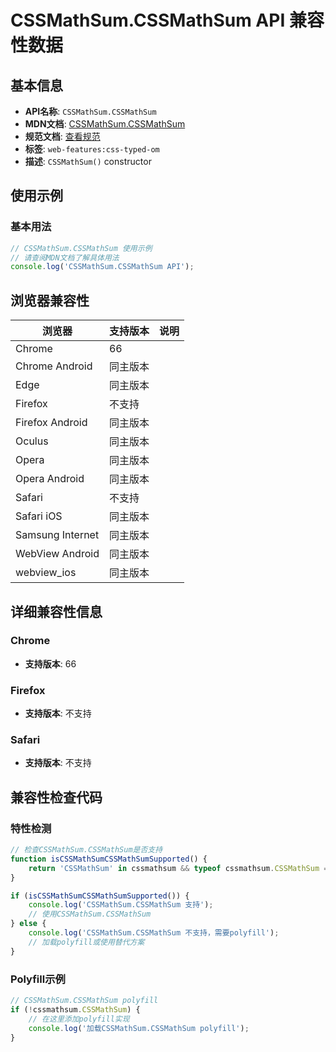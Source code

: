 # CSSMathSum.CSSMathSum API 兼容性数据

## 基本信息

- **API名称**: `CSSMathSum.CSSMathSum`
- **MDN文档**: [CSSMathSum.CSSMathSum](https://developer.mozilla.org/docs/Web/API/CSSMathSum/CSSMathSum)
- **规范文档**: [查看规范](https://drafts.css-houdini.org/css-typed-om/#dom-cssmathsum-cssmathsum)
- **标签**: `web-features:css-typed-om`
- **描述**: `CSSMathSum()` constructor

## 使用示例

### 基本用法

```javascript
// CSSMathSum.CSSMathSum 使用示例
// 请查阅MDN文档了解具体用法
console.log('CSSMathSum.CSSMathSum API');
```

## 浏览器兼容性

| 浏览器 | 支持版本 | 说明 |
|--------|----------|------|
| Chrome | 66 |  |
| Chrome Android | 同主版本 |  |
| Edge | 同主版本 |  |
| Firefox | 不支持 |  |
| Firefox Android | 同主版本 |  |
| Oculus | 同主版本 |  |
| Opera | 同主版本 |  |
| Opera Android | 同主版本 |  |
| Safari | 不支持 |  |
| Safari iOS | 同主版本 |  |
| Samsung Internet | 同主版本 |  |
| WebView Android | 同主版本 |  |
| webview_ios | 同主版本 |  |

## 详细兼容性信息

### Chrome

- **支持版本**: 66

### Firefox

- **支持版本**: 不支持

### Safari

- **支持版本**: 不支持

## 兼容性检查代码

### 特性检测

```javascript
// 检查CSSMathSum.CSSMathSum是否支持
function isCSSMathSumCSSMathSumSupported() {
    return 'CSSMathSum' in cssmathsum && typeof cssmathsum.CSSMathSum === 'function';
}

if (isCSSMathSumCSSMathSumSupported()) {
    console.log('CSSMathSum.CSSMathSum 支持');
    // 使用CSSMathSum.CSSMathSum
} else {
    console.log('CSSMathSum.CSSMathSum 不支持，需要polyfill');
    // 加载polyfill或使用替代方案
}
```

### Polyfill示例

```javascript
// CSSMathSum.CSSMathSum polyfill
if (!cssmathsum.CSSMathSum) {
    // 在这里添加polyfill实现
    console.log('加载CSSMathSum.CSSMathSum polyfill');
}
```

